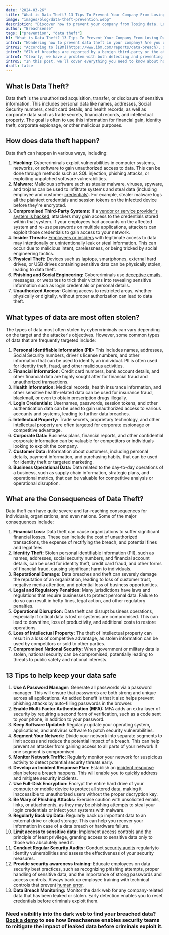 ```yaml
---
date: "2024-03-26"
title: "What is Data Theft? 13 Tips To Prevent Your Company From Losing Data"
image: "images/blog/data-theft-prevention.webp"
description: "Discover how to prevent your company from losing data. Learn how to prevent data theft in your organization."
author: "Breachsense"
tags: ["prevention", "data theft"]
h1: "What is Data Theft? 13 Tips To Prevent Your Company From Losing Data"
intro1: "Wondering how to prevent data theft in your company? Are you up to date on the best practices to prevent a data breach?"
intro2: "According to [IBM](https://www.ibm.com/reports/data-breach), only one-third of companies discover a breach through their own security teams."
intro3: "67% of breaches are reported by a benign third-party or the attackers themselves."
intro4: "Clearly, we have a problem with both detecting and preventing data theft."
intro5: "In this post, we'll cover everything you need to know about how threat actors steal data, as well as 13 tips to prevent data theft within your organization."
draft: false
---
```

## What Is Data Theft?

Data theft is the unauthorized acquisition, transfer, or disclosure of sensitive information. This includes personal data like names, addresses, Social Security numbers, credit card details, and health records, as well as corporate data such as trade secrets, financial records, and intellectual property. The goal is often to use this information for financial gain, identity theft, corporate espionage, or other malicious purposes.

## How does data theft happen?

Data theft can happen in various ways, including:

1. **Hacking:** Cybercriminals exploit vulnerabilities in computer systems, networks, or software to gain unauthorized access to data. This can be done through methods such as SQL injection, phishing attacks, or exploiting unpatched software vulnerabilities.
2. **Malware:** Malicious software such as stealer malware, viruses, spyware, and trojans can be used to infiltrate systems and steal data (including employee and customer [credentials](https://www.breachsense.com/blog/password-security-data-breach/)). For example, stealer malware logs all the plaintext credentials and session tokens on the infected device before they're encrypted.
3. **Compromised Third-Party Systems:** If a [vendor or service provider's system is hacked](https://www.breachsense.com/blog/third-party-data-breach/), attackers may gain access to the credentials stored within that system. If your employees had accounts on the affected system and re-use passwords on multiple applications, attackers can exploit those credentials to gain access to your network.
4. **Insider Threats:** [Employees or insiders](https://www.breachsense.com/blog/insider-threat-data-breach/) with legitimate access to data may intentionally or unintentionally leak or steal information. This can occur due to malicious intent, carelessness, or being tricked by social engineering tactics.
5. **Physical Theft:** Devices such as laptops, smartphones, external hard drives, or USB drives containing sensitive data can be physically stolen, leading to data theft.
6. **Phishing and Social Engineering:** Cybercriminals use [deceptive emails](https://www.breachsense.com/blog/business-email-compromise-data-theft/), messages, or websites to trick their victims into revealing sensitive information such as login credentials or personal details.
7. **Unauthorized Access:** Gaining access to restricted areas, whether physically or digitally, without proper authorization can lead to data theft.

## What types of data are most often stolen?

The types of data most often stolen by cybercriminals can vary depending on the target and the attacker's objectives. However, some common types of data that are frequently targeted include:

1. **Personal Identifiable Information (PII):** This includes names, addresses, Social Security numbers, driver's license numbers, and other information that can be used to identify an individual. PII is often used for identity theft, fraud, and other malicious activities.
2. **Financial Information:** Credit card numbers, bank account details, and other financial data are highly sought after for financial fraud and unauthorized transactions.
3. **Health Information:** Medical records, health insurance information, and other sensitive health-related data can be used for insurance fraud, blackmail, or even to obtain prescription drugs illegally.
4. **Login Credentials:** Usernames, passwords, session tokens, and other authentication data can be used to gain unauthorized access to various accounts and systems, leading to further data breaches.
5. **Intellectual Property:** Trade secrets, proprietary technology, and other intellectual property are often targeted for corporate espionage or competitive advantage.
6. **Corporate Data:** Business plans, financial reports, and other confidential corporate information can be valuable for competitors or individuals looking to exploit the company.
7. **Customer Data:** Information about customers, including personal details, payment information, and purchasing habits, that can be used for identity theft or targeted marketing.
8. **Business Operational Data:** Data related to the day-to-day operations of a business, such as supply chain information, strategic plans, and operational metrics, that can be valuable for competitive analysis or operational disruption.

## What are the Consequences of Data Theft?

Data theft can have quite severe and far-reaching consequences for individuals, organizations, and even nations. Some of the major consequences include:

1. **Financial Loss:** Data theft can cause organizations to suffer significant financial losses. These can include the cost of unauthorized transactions, the expense of rectifying the breach, and potential fines and legal fees.
2. **Identity Theft:** Stolen personal identifiable information (PII), such as names, addresses, social security numbers, and financial account details, can be used for identity theft, credit card fraud, and other forms of financial fraud, causing significant harm to individuals.
3. **Reputational Damage:** Data breaches and theft can severely damage the reputation of an organization, leading to loss of customer trust, negative media attention, and potential loss of business opportunities.
4. **Legal and Regulatory Penalties:** Many jurisdictions have laws and regulations that require businesses to protect personal data. Failure to do so can result in hefty fines, legal action, and other regulatory penalties.
5. **Operational Disruption:** Data theft can disrupt business operations, especially if critical data is lost or systems are compromised. This can lead to downtime, loss of productivity, and additional costs to restore operations.
6. **Loss of Intellectual Property:** The theft of intellectual property can result in a loss of competitive advantage, as stolen information can be used by competitors or sold to other parties.
7. **Compromised National Security:** When government or military data is stolen, national security can be compromised, potentially leading to threats to public safety and national interests.

## 13 Tips to help keep your data safe

1. **Use A Password Manager:** Generate all passwords via a password manager. This will ensure that passwords are both strong and unique across all applications. An added benefit is that it also helps prevent phishing attacks by auto-filling passwords in the browser.
2. **Enable Multi-Factor Authentication (MFA):** MFA adds an extra layer of security by requiring a second form of verification, such as a code sent to your phone, in addition to your password.
3. **Keep Software Updated:** Regularly update your operating system, applications, and antivirus software to patch security vulnerabilities.
4. **Segment Your Network:** Divide your network into separate segments to limit access and reduce the potential impact of a breach. This can help prevent an attacker from gaining access to all parts of your network if one segment is compromised.
5. **Monitor Network Traffic:** Regularly monitor your network for suspicious activity to detect potential security threats early.
6. **Develop an Incident Response Plan:** Establish an [incident response plan](https://www.breachsense.com/blog/data-breach-response/) before a breach happens. This will enable you to quickly address and mitigate security incidents.
7. **Use Full-Disk Encryption:** Encrypt the entire hard drive of your computer or mobile device to protect all stored data, making it inaccessible to unauthorized users without the proper decryption key.
8. **Be Wary of Phishing Attacks:** Exercise caution with unsolicited emails, links, or attachments, as they may be phishing attempts to steal your login credentials or infect your systems with malware.
9. **Regularly Back Up Data:** Regularly back up important data to an external drive or cloud storage. This can help you recover your information in case of a data breach or hardware failure.
10. **Limit access to sensitive data:** Implement access controls and the principle of least privilege, granting access to sensitive data only to those who absolutely need it.
11. **Conduct Regular Security Audits:** Conduct [security audits](https://www.breachsense.com/blog/data-security-audit/) regularly[](https://www.breachsense.com/blog/data-security-audit/)to identify vulnerabilities and assess the effectiveness of your security measures.
12. **Provide security awareness training:** Educate employees on data security best practices, such as recognizing phishing attempts, proper handling of sensitive data, and the importance of strong passwords and access controls. Always back up employee training with technical controls that prevent [human error](https://www.breachsense.com/blog/data-breach-human-error/).
13. **Data Breach Monitoring:** Monitor the dark web for any company-related data that has been leaked or stolen. Early detection enables you to reset credentials before criminals exploit them.

### Need visibility into the dark web to find your breached data? [Book a demo](https://www.breachsense.com/book-demo/) to see how Breachsense enables security teams to mitigate the impact of leaked data before criminals exploit it.
